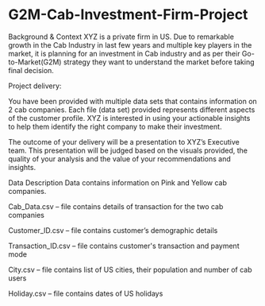 # G2M-Cab-Investment-Firm-Project
Background & Context
XYZ is a private firm in US. Due to remarkable growth in the Cab Industry in last few years and multiple key players in the market, it is planning for an investment in Cab industry and as per their Go-to-Market(G2M) strategy they want to understand the market before taking final decision.

Project delivery:

You have been provided with multiple data sets that contains information on 2 cab companies. Each file (data set) provided represents different aspects of the customer profile. XYZ is interested in using your actionable insights to help them identify the right company to make their investment.

The outcome of your delivery will be a presentation to XYZ’s Executive team. This presentation will be judged based on the visuals provided, the quality of your analysis and the value of your recommendations and insights.

Data Description
Data contains information on Pink and Yellow cab companies.

Cab_Data.csv – file contains details of transaction for the two cab companies

Customer_ID.csv – file contains customer’s demographic details

Transaction_ID.csv – file contains customer's transaction and payment mode

City.csv – file contains list of US cities, their population and number of cab users

Holiday.csv – file contains dates of US holidays
